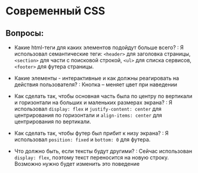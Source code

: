 # Современный CSS

## Вопросы:

- Какие html-теги для каких элементов подойдут больше всего?
: Я использовал семантические теги: `<header>` для заголовка страницы, 
`<section>` для части с поисковой строкой, `<ul>` для списка сервисов,
`<footer>` для футера страницы.

- Какие элементы - интерактивные и как должны реагировать на действия пользователя?
: Кнопка – меняет цвет при наведении

- Как сделать так, чтобы основная часть была по центру по вертикали и горизонтали на больших и маленьких размерах экрана?
: Я использовал `display: flex` и `justify-content: center` для центрирования по горизонтали и `align-items: center` для центрирования по вертикали.

- Как сделать так, чтобы футер был прибит к низу экрана?
: Я использовал `position: fixed` и `bottom: 0` для футера.

- Что должно быть, если тексты будут другими?
: Сейчас использован `display: flex`, поэтому текст переносится на новую строку. Возможно нужно будет изменить это поведение